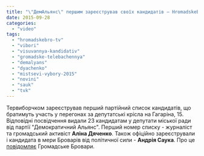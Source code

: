 ```yaml
---
title: "\"ДемАльянс\" першим зареєстрував своїх кандидатів – HromadskeBro.tv"
date: 2015-09-28
categories: 
  - "video"
tags: 
  - "hromadskebro-tv"
  - "vibori"
  - "visuvannya-kandidativ"
  - "gromadske-telebachennya"
  - "demalyans"
  - "dyachenko"
  - "mistsevi-vybory-2015"
  - "novini"
  - "sauk"
  - "tvk"
---
```


Тервиборчком зареєстрував перший партійний список кандидатів, що братимуть участь у перегонах за депутатські крісла на Гагаріна, 15. Відповідні посвідчення видали 23 кандидатам у депутати міської ради від партії "Демократичний Альянс". Перший номер списку - журналіст та громадський активіст **Аліна Дяченко**. Також офіційно зареєстрували і кандидата в мери Броварів від політичної сили - **Андрія Саука**. Про це [повідомляє](https://www.youtube.com/watch?v=3qkTNijlJ4M) Громадське Бровари.
